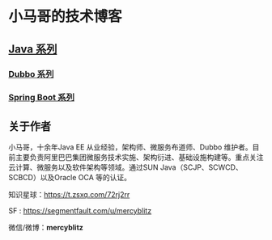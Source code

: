 # 小马哥的技术博客


## [Java 系列](java/)


### [Dubbo 系列](java/dubbo)


### [Spring Boot 系列](java/spring-boot)


## 关于作者

小马哥，十余年Java EE 从业经验，架构师、微服务布道师、Dubbo 维护者。目前主要负责阿里巴巴集团微服务技术实施、架构衍进、基础设施构建等。重点关注云计算、微服务以及软件架构等领域。通过SUN Java（SCJP、SCWCD、SCBCD）以及Oracle OCA 等的认证。



知识星球：https://t.zsxq.com/72rj2rr

SF : https://segmentfault.com/u/mercyblitz

微信/微博：**mercyblitz**
